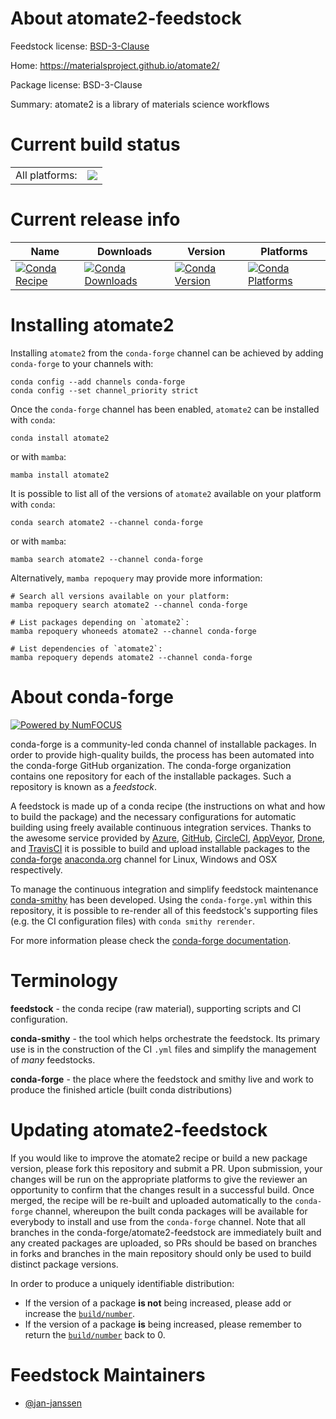 About atomate2-feedstock
========================

Feedstock license: [BSD-3-Clause](https://github.com/conda-forge/atomate2-feedstock/blob/main/LICENSE.txt)

Home: https://materialsproject.github.io/atomate2/

Package license: BSD-3-Clause

Summary: atomate2 is a library of materials science workflows

Current build status
====================


<table><tr><td>All platforms:</td>
    <td>
      <a href="https://dev.azure.com/conda-forge/feedstock-builds/_build/latest?definitionId=16114&branchName=main">
        <img src="https://dev.azure.com/conda-forge/feedstock-builds/_apis/build/status/atomate2-feedstock?branchName=main">
      </a>
    </td>
  </tr>
</table>

Current release info
====================

| Name | Downloads | Version | Platforms |
| --- | --- | --- | --- |
| [![Conda Recipe](https://img.shields.io/badge/recipe-atomate2-green.svg)](https://anaconda.org/conda-forge/atomate2) | [![Conda Downloads](https://img.shields.io/conda/dn/conda-forge/atomate2.svg)](https://anaconda.org/conda-forge/atomate2) | [![Conda Version](https://img.shields.io/conda/vn/conda-forge/atomate2.svg)](https://anaconda.org/conda-forge/atomate2) | [![Conda Platforms](https://img.shields.io/conda/pn/conda-forge/atomate2.svg)](https://anaconda.org/conda-forge/atomate2) |

Installing atomate2
===================

Installing `atomate2` from the `conda-forge` channel can be achieved by adding `conda-forge` to your channels with:

```
conda config --add channels conda-forge
conda config --set channel_priority strict
```

Once the `conda-forge` channel has been enabled, `atomate2` can be installed with `conda`:

```
conda install atomate2
```

or with `mamba`:

```
mamba install atomate2
```

It is possible to list all of the versions of `atomate2` available on your platform with `conda`:

```
conda search atomate2 --channel conda-forge
```

or with `mamba`:

```
mamba search atomate2 --channel conda-forge
```

Alternatively, `mamba repoquery` may provide more information:

```
# Search all versions available on your platform:
mamba repoquery search atomate2 --channel conda-forge

# List packages depending on `atomate2`:
mamba repoquery whoneeds atomate2 --channel conda-forge

# List dependencies of `atomate2`:
mamba repoquery depends atomate2 --channel conda-forge
```


About conda-forge
=================

[![Powered by
NumFOCUS](https://img.shields.io/badge/powered%20by-NumFOCUS-orange.svg?style=flat&colorA=E1523D&colorB=007D8A)](https://numfocus.org)

conda-forge is a community-led conda channel of installable packages.
In order to provide high-quality builds, the process has been automated into the
conda-forge GitHub organization. The conda-forge organization contains one repository
for each of the installable packages. Such a repository is known as a *feedstock*.

A feedstock is made up of a conda recipe (the instructions on what and how to build
the package) and the necessary configurations for automatic building using freely
available continuous integration services. Thanks to the awesome service provided by
[Azure](https://azure.microsoft.com/en-us/services/devops/), [GitHub](https://github.com/),
[CircleCI](https://circleci.com/), [AppVeyor](https://www.appveyor.com/),
[Drone](https://cloud.drone.io/welcome), and [TravisCI](https://travis-ci.com/)
it is possible to build and upload installable packages to the
[conda-forge](https://anaconda.org/conda-forge) [anaconda.org](https://anaconda.org/)
channel for Linux, Windows and OSX respectively.

To manage the continuous integration and simplify feedstock maintenance
[conda-smithy](https://github.com/conda-forge/conda-smithy) has been developed.
Using the ``conda-forge.yml`` within this repository, it is possible to re-render all of
this feedstock's supporting files (e.g. the CI configuration files) with ``conda smithy rerender``.

For more information please check the [conda-forge documentation](https://conda-forge.org/docs/).

Terminology
===========

**feedstock** - the conda recipe (raw material), supporting scripts and CI configuration.

**conda-smithy** - the tool which helps orchestrate the feedstock.
                   Its primary use is in the construction of the CI ``.yml`` files
                   and simplify the management of *many* feedstocks.

**conda-forge** - the place where the feedstock and smithy live and work to
                  produce the finished article (built conda distributions)


Updating atomate2-feedstock
===========================

If you would like to improve the atomate2 recipe or build a new
package version, please fork this repository and submit a PR. Upon submission,
your changes will be run on the appropriate platforms to give the reviewer an
opportunity to confirm that the changes result in a successful build. Once
merged, the recipe will be re-built and uploaded automatically to the
`conda-forge` channel, whereupon the built conda packages will be available for
everybody to install and use from the `conda-forge` channel.
Note that all branches in the conda-forge/atomate2-feedstock are
immediately built and any created packages are uploaded, so PRs should be based
on branches in forks and branches in the main repository should only be used to
build distinct package versions.

In order to produce a uniquely identifiable distribution:
 * If the version of a package **is not** being increased, please add or increase
   the [``build/number``](https://docs.conda.io/projects/conda-build/en/latest/resources/define-metadata.html#build-number-and-string).
 * If the version of a package **is** being increased, please remember to return
   the [``build/number``](https://docs.conda.io/projects/conda-build/en/latest/resources/define-metadata.html#build-number-and-string)
   back to 0.

Feedstock Maintainers
=====================

* [@jan-janssen](https://github.com/jan-janssen/)

